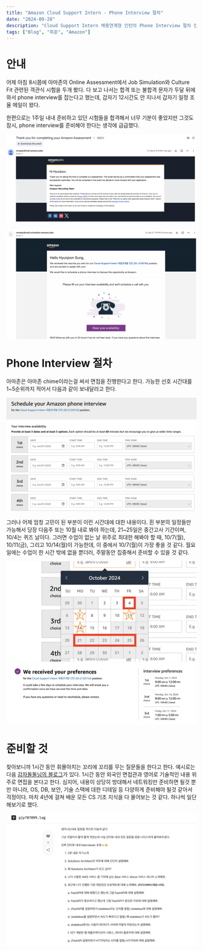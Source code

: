 ```yaml
---
title: "Amazon Cloud Support Intern - Phone Interview 절차"
date: "2024-09-28"
description: "Cloud Support Intern 채용연계형 인턴의 Phone Interview 절차 안내."
tags: ["Blog", "취준", "Amazon"]
---
```


# 안내

어제 아침 8시쯤에 아마존의 Online Assessment에서 Job Simulation와 Culture Fit 관련된 객관식 시험을 두개 봤다. 다 보고 나서는 합격 또는 불합격 문자가 두달 뒤에 와서 phone interview를 잡는다고 했는데, 갑자기 12시간도 안 지나서 갑자기 일정 조율 메일이 왔다. 

한편으로는 1주일 내내 준비하고 있던 시험들을 합격해서 너무 기분이 좋았지만 그것도 잠시, phone interview를 준비해야 한다는 생각에 급급했다.

![847](../../../images/job/intern/amazon/OAdone.png)

![759](../../../images/job/intern/amazon/phonemail.png)

# Phone Interview 절차

아마존은 아마존 chime이라는걸 써서 면접을 진행한다고 한다. 가능한 선호 시간대를 1~5순위까지 적어서 다음과 같이 보내달라고 한다.

![chimetimes](../../../images/job/intern/amazon/chimetimes.png)


그러나 어제 엄청 고민이 된 부분이 이런 시간대에 대한 내용이다. 흰 부분의 일정들만 가능해서 당장 다음주 또는 10월 내로 봐야 하는데, 21~25일은 중간고사 기간이며, 10/4는 퀴즈 날이다. 그러면 수업이 없는 날 위주로 최대한 해봐야 할 때, 10/7(월), 10/11(금), 그리고 10/14(월)이 가능한데, 이 중에서 10/7(월)이 가장 좋을 것 같다. 월요일에는 수업이 한 시간 밖에 없을 뿐더러, 주말동안 집중해서 준비할 수 있을 것 같다.

![chimeschedule](../../../images/job/intern/amazon/chimeschedule.png)
![chimedone](../../../images/job/intern/amazon/chimesched.png)

# 준비할 것
찾아보니까 1시간 동안 휘몰아치는 꼬리에 꼬리를 무는 질문들을 한다고 한다. 예시로는 다음 [감자돌돌님의 블로그](https://velog.io/@pjy707099/AWS-Solutions-Architect-%EC%9D%B8%ED%84%B4-%EC%A7%80%EC%9B%90-%ED%9B%84%EA%B8%B0)가 있다. 1시간 동안 외국인 면접관과 영어로 기술적인 내용 위주로 면접을 본다고 한다. 심지어, 내용이 상당히 방대해서 네트워킹만 준비하면 될것 뿐만 아니라, OS, DB, 보안, 기술 스택에 대한 디테일 등 다양하게 준비해야 될것 같아서 걱정이다. 마치 4년에 걸쳐 배운 모든 CS 기초 지식을 다 물어보는 것 같다. 하나씩 일단 해보기로 했다.

![ex](../../../images/job/intern/amazon/chimequestionex.png)